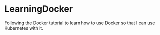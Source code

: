 # LearningDocker

Following the Docker tutorial to learn how to use Docker so that I can use Kubernetes with it.

